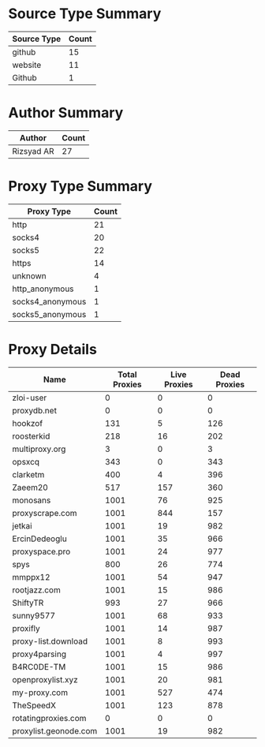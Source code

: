 # Source Type Summary

| Source Type | Count |
|-------------|-------|
| github | 15 |
| website | 11 |
| Github | 1 |


# Author Summary

| Author | Count |
|--------|-------|
| Rizsyad AR | 27 |


# Proxy Type Summary

| Proxy Type | Count |
|------------|-------|
| http | 21 |
| socks4 | 20 |
| socks5 | 22 |
| https | 14 |
| unknown | 4 |
| http_anonymous | 1 |
| socks4_anonymous | 1 |
| socks5_anonymous | 1 |


# Proxy Details

| Name | Total Proxies | Live Proxies | Dead Proxies |
|------|---------------|--------------|---------------|
| zloi-user | 0 | 0 | 0 |
| proxydb.net | 0 | 0 | 0 |
| hookzof | 131 | 5 | 126 |
| roosterkid | 218 | 16 | 202 |
| multiproxy.org | 3 | 0 | 3 |
| opsxcq | 343 | 0 | 343 |
| clarketm | 400 | 4 | 396 |
| Zaeem20 | 517 | 157 | 360 |
| monosans | 1001 | 76 | 925 |
| proxyscrape.com | 1001 | 844 | 157 |
| jetkai | 1001 | 19 | 982 |
| ErcinDedeoglu | 1001 | 35 | 966 |
| proxyspace.pro | 1001 | 24 | 977 |
| spys | 800 | 26 | 774 |
| mmppx12 | 1001 | 54 | 947 |
| rootjazz.com | 1001 | 15 | 986 |
| ShiftyTR | 993 | 27 | 966 |
| sunny9577 | 1001 | 68 | 933 |
| proxifly | 1001 | 14 | 987 |
| proxy-list.download | 1001 | 8 | 993 |
| proxy4parsing | 1001 | 4 | 997 |
| B4RC0DE-TM | 1001 | 15 | 986 |
| openproxylist.xyz | 1001 | 20 | 981 |
| my-proxy.com | 1001 | 527 | 474 |
| TheSpeedX | 1001 | 123 | 878 |
| rotatingproxies.com | 0 | 0 | 0 |
| proxylist.geonode.com | 1001 | 19 | 982 |
